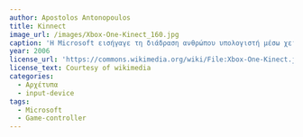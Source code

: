 ```yaml
---
author: Apostolos Antonopoulos
title: Kinnect
image_url: /images/Xbox-One-Kinect_160.jpg
caption: 'Η Microsoft εισήγαγε τη διάδραση ανθρώπου υπολογιστή μέσω χειρονομιών με το υποσύστημα Kinnect. Με το συγκεκριμένο αισθητήριο ανίχνευσης σώματος που βασίζεται σε τεχνολογία επεξεργασίας εικόνας, είναι δυνατή όχι μόνο η διάδραση με χειρονομίες, αλλά και η ανίχνευση της πρόθεσης του χρήστη.'
year: 2006
license_url: 'https://commons.wikimedia.org/wiki/File:Xbox-One-Kinect.jpg'
license_text: Courtesy of wikimedia
categories:
  - Αρχέτυπα
  - input-device
tags:
  - Microsoft
  - Game-controller
---
```


